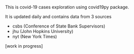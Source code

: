This is covid-19 cases exploration using covid19py package.

It is updated daily and contains data from 3 sources
- csbs (Conference of State Bank Supervisors)
- jhu (John Hopkins University)
- nyt (New York Times)

[work in progress]
